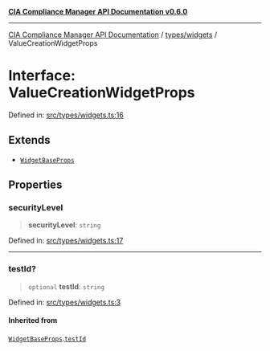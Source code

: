 [**CIA Compliance Manager API Documentation v0.6.0**](../../../README.md)

***

[CIA Compliance Manager API Documentation](../../../modules.md) / [types/widgets](../README.md) / ValueCreationWidgetProps

# Interface: ValueCreationWidgetProps

Defined in: [src/types/widgets.ts:16](https://github.com/Hack23/cia-compliance-manager/blob/32fe683007dd7fe1aa6b244d2353e60fab4f51de/src/types/widgets.ts#L16)

## Extends

- [`WidgetBaseProps`](WidgetBaseProps.md)

## Properties

### securityLevel

> **securityLevel**: `string`

Defined in: [src/types/widgets.ts:17](https://github.com/Hack23/cia-compliance-manager/blob/32fe683007dd7fe1aa6b244d2353e60fab4f51de/src/types/widgets.ts#L17)

***

### testId?

> `optional` **testId**: `string`

Defined in: [src/types/widgets.ts:3](https://github.com/Hack23/cia-compliance-manager/blob/32fe683007dd7fe1aa6b244d2353e60fab4f51de/src/types/widgets.ts#L3)

#### Inherited from

[`WidgetBaseProps`](WidgetBaseProps.md).[`testId`](WidgetBaseProps.md#testid)
